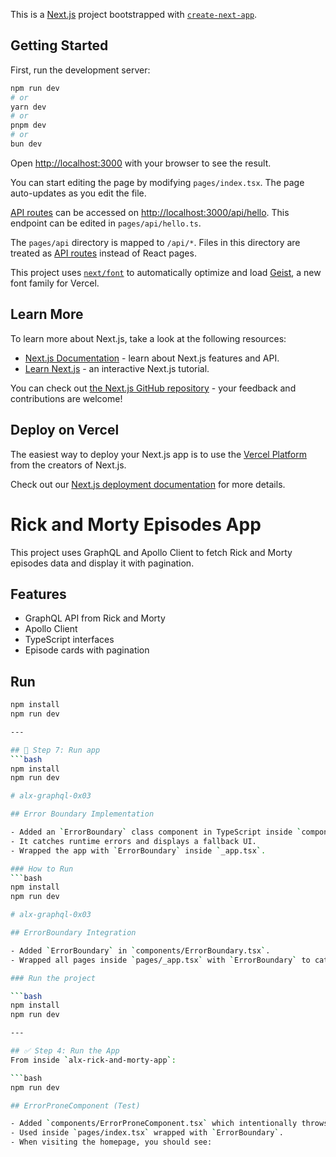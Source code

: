 This is a [Next.js](https://nextjs.org) project bootstrapped with [`create-next-app`](https://nextjs.org/docs/pages/api-reference/create-next-app).

## Getting Started

First, run the development server:

```bash
npm run dev
# or
yarn dev
# or
pnpm dev
# or
bun dev
```

Open [http://localhost:3000](http://localhost:3000) with your browser to see the result.

You can start editing the page by modifying `pages/index.tsx`. The page auto-updates as you edit the file.

[API routes](https://nextjs.org/docs/pages/building-your-application/routing/api-routes) can be accessed on [http://localhost:3000/api/hello](http://localhost:3000/api/hello). This endpoint can be edited in `pages/api/hello.ts`.

The `pages/api` directory is mapped to `/api/*`. Files in this directory are treated as [API routes](https://nextjs.org/docs/pages/building-your-application/routing/api-routes) instead of React pages.

This project uses [`next/font`](https://nextjs.org/docs/pages/building-your-application/optimizing/fonts) to automatically optimize and load [Geist](https://vercel.com/font), a new font family for Vercel.

## Learn More

To learn more about Next.js, take a look at the following resources:

- [Next.js Documentation](https://nextjs.org/docs) - learn about Next.js features and API.
- [Learn Next.js](https://nextjs.org/learn-pages-router) - an interactive Next.js tutorial.

You can check out [the Next.js GitHub repository](https://github.com/vercel/next.js) - your feedback and contributions are welcome!

## Deploy on Vercel

The easiest way to deploy your Next.js app is to use the [Vercel Platform](https://vercel.com/new?utm_medium=default-template&filter=next.js&utm_source=create-next-app&utm_campaign=create-next-app-readme) from the creators of Next.js.

Check out our [Next.js deployment documentation](https://nextjs.org/docs/pages/building-your-application/deploying) for more details.

# Rick and Morty Episodes App

This project uses GraphQL and Apollo Client to fetch Rick and Morty episodes data and display it with pagination.

## Features
- GraphQL API from Rick and Morty
- Apollo Client
- TypeScript interfaces
- Episode cards with pagination

## Run
```bash
npm install
npm run dev

---

## 🔹 Step 7: Run app
```bash
npm install
npm run dev

# alx-graphql-0x03

## Error Boundary Implementation

- Added an `ErrorBoundary` class component in TypeScript inside `components/ErrorBoundary.tsx`.
- It catches runtime errors and displays a fallback UI.
- Wrapped the app with `ErrorBoundary` inside `_app.tsx`.

### How to Run
```bash
npm install
npm run dev

# alx-graphql-0x03

## ErrorBoundary Integration

- Added `ErrorBoundary` in `components/ErrorBoundary.tsx`.
- Wrapped all pages inside `pages/_app.tsx` with `ErrorBoundary` to catch runtime errors.

### Run the project

```bash
npm install
npm run dev

---

## ✅ Step 4: Run the App
From inside `alx-rick-and-morty-app`:

```bash
npm run dev

## ErrorProneComponent (Test)

- Added `components/ErrorProneComponent.tsx` which intentionally throws an error.
- Used inside `pages/index.tsx` wrapped with `ErrorBoundary`.
- When visiting the homepage, you should see:
